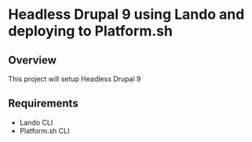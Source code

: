 # Headless Drupal 9 using Lando and deploying to Platform.sh

## Overview

This project will setup Headless Drupal 9

## Requirements

* Lando CLI
* Platform.sh CLI



